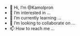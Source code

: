 - 👋 Hi, I’m @Kamolpron
- 👀 I’m interested in ...
- 🌱 I’m currently learning ...
- 💞️ I’m looking to collaborate on ...
- 📫 How to reach me ...

<!---
Kamolpron/Kamolpron is a ✨ special ✨ repository because its `README.md` (this file) appears on your GitHub profile.
You can click the Preview link to take a look at your changes.
--->
